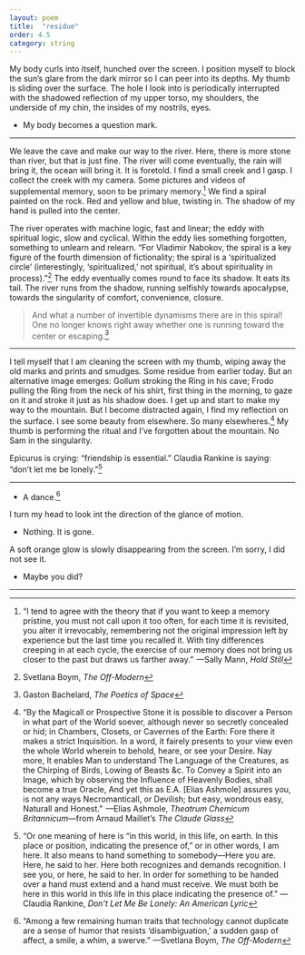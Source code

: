 ```yaml
---
layout: poem
title:  "residue"
order: 4.5
category: string
---
```


My body curls into itself, hunched over the screen. I position myself to block the sun’s glare from the dark mirror so I can peer into its depths. My thumb is sliding over the surface. The hole I look into is periodically interrupted with the shadowed reflection of my upper torso, my shoulders, the underside of my chin, the insides of my nostrils, eyes.

- My body becomes a question mark.

----

We leave the cave and make our way to the river. Here, there is more stone than river, but that is just fine. The river will come eventually, the rain will bring it, the ocean will bring it. It is foretold. I find a small creek and I gasp. I collect the creek with my camera. Some pictures and videos of supplemental memory, soon to be primary memory.[^39] We find a spiral painted on the rock. Red and yellow and blue, twisting in. The shadow of my hand is pulled into the center.

The river operates with machine logic, fast and linear; the eddy with spiritual logic, slow and cyclical. Within the eddy lies something forgotten, something to unlearn and relearn. “For Vladimir Nabokov, the spiral is a key figure of the fourth dimension of fictionality; the spiral is a ‘spiritualized circle’ (interestingly, ‘spiritualized,’ not spiritual, it’s about spirituality in process).”[^40] The eddy eventually comes round to face its shadow. It eats its tail. The river runs from the shadow, running selfishly towards apocalypse, towards the singularity of comfort, convenience, closure.

> And what a number of invertible dynamisms there are in this spiral! One no longer knows right away whether one is running toward the center or escaping.[^41]

----

I tell myself that I am cleaning the screen with my thumb, wiping away the old marks and prints and smudges. Some residue from earlier today. But an alternative image emerges: Gollum stroking the Ring in his cave; Frodo pulling the Ring from the neck of his shirt, first thing in the morning, to gaze on it and stroke it just as his shadow does. I get up and start to make my way to the mountain. But I become distracted again, I find my reflection on the surface. I see some beauty from elsewhere. So many elsewheres.[^42] My thumb is performing the ritual and I’ve forgotten about the mountain. No Sam in the singularity.

Epicurus is crying: “friendship is essential.” Claudia Rankine is saying: “don’t let me be lonely.”[^43]

----

- A dance.[^44]

I turn my head to look int the direction of the glance of motion.
- Nothing. It is gone.

A soft orange glow is slowly disappearing from the screen. I’m sorry, I did not see it.
- Maybe you did?

----

[^39]: “I tend to agree with the theory that if you want to keep a memory pristine, you must not call upon it too often, for each time it is revisited, you alter it irrevocably, remembering not the original impression left by experience but the last time you recalled it. With tiny differences creeping in at each cycle, the exercise of our memory does not bring us closer to the past but draws us farther away.”  —Sally Mann, *Hold Still*
[^40]: Svetlana Boym, *The Off-Modern*
[^41]: Gaston Bachelard, *The Poetics of Space*
[^42]: “By the Magicall or Prospective Stone it is possible to discover a Person in what part of the World soever, although never so secretly concealed or hid; in Chambers, Closets, or Cavernes of the Earth: Fore there it makes a strict Inquisition. In a word, it fairely presents to your view even the whole World wherein to behold, heare, or see your Desire. Nay more, It enables Man to understand The Language of the Creatures, as the Chirping of Birds, Lowing of Beasts &c. To Convey a Spirit into an Image, which by observing the Influence of Heavenly Bodies, shall become a true Oracle, And yet this as E.A. [Elias Ashmole] assures you, is not any ways Necromanticall, or Devilish; but easy, wondrous easy, Naturall and Honest.”  —Elias Ashmole, *Theatrum Chemicum Britannicum*—from Arnaud Maillet’s *The Claude Glass*
[^43]: “Or one meaning of here is “in this world, in this life, on earth. In this place or position, indicating the presence of,” or in other words, I am here. It also means to hand something to somebody—Here you are. Here, he said to her. Here both recognizes and demands recognition. I see you, or here, he said to her. In order for something to be handed over a hand must extend and a hand must receive. We must both be here in this world in this life in this place indicating the presence of.” —Claudia Rankine, *Don’t Let Me Be Lonely: An American Lyric*
[^44]: “Among a few remaining human traits that technology cannot duplicate are a sense of humor that resists ‘disambiguation,’ a sudden gasp of affect, a smile, a whim, a swerve.” —Svetlana Boym, *The Off-Modern*
